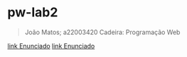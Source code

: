 # pw-lab2

>João Matos; a22003420
>Cadeira: Programação Web

[link Enunciado](https://github.com/ULHT-PW/pw-lab2.git)
[link Enunciado](https://pw-lab1htmlreport.herokuapp.com/)